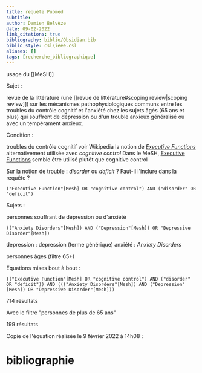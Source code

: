 ```yaml
---
title: requête Pubmed
subtitle:
author: Damien Belvèze
date: 09-02-2022
link_citations: true
bibliography: biblio/Obsidian.bib
biblio_style: csl\ieee.csl
aliases: []
tags: [recherche_bibliographique]
---
```


usage du [[MeSH]]

Sujet : 

revue de la littérature (une [[revue de littérature#scoping review|scoping review]]) sur les mécanismes pathophysiologiques communs entre les troubles du contrôle cognitif et l'anxiété chez les sujets âgés (65 ans et plus) qui souffrent de dépression ou d'un trouble anxieux généralisé ou avec un tempérament anxieux.

Condition : 

troubles du contrôle cognitif
voir Wikipedia la notion de [*Executive Functions*](https://en.wikipedia.org/wiki/Executive_functions) alternativement utilisée avec *cognitive control*
Dans le MeSH, [Executive Functions](https://www-ncbi-nlm-nih-gov.passerelle.univ-rennes1.fr/mesh/68056344) semble être utilisé plutôt que cognitive control

Sur la notion de trouble : *disorder* ou *deficit* ?
Faut-il l'inclure dans la requête ?

``````mesh
("Executive Function"[Mesh] OR "cognitive control") AND ("disorder" OR "deficit")
``````


Sujets : 

personnes souffrant de dépression ou d'anxiété

``````mesh
(("Anxiety Disorders"[Mesh]) AND ("Depression"[Mesh]) OR "Depressive Disorder"[Mesh])
``````

depression : depression (terme générique)
anxiété : *Anxiety Disorders*

personnes âges (filtre 65+)

Equations mises bout à bout : 

````
(("Executive Function"[Mesh] OR "cognitive control") AND ("disorder" OR "deficit")) AND ((("Anxiety Disorders"[Mesh]) AND ("Depression"[Mesh]) OR "Depressive Disorder"[Mesh]))
````

714 résultats

Avec le filtre "personnes de plus de 65 ans"

199 résultats

Copie de l'équation réalisée le 9 février 2022 à 14h08 : 




# bibliographie

